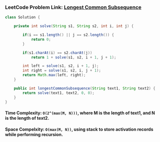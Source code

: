 ### LeetCode Problem Link: [Longest Common Subsequence](https://leetcode.com/problems/longest-common-subsequence/description/)

```java
class Solution {

    private int solve(String s1, String s2, int i, int j) {

        if(i == s1.length() || j == s2.length()) {
            return 0;
        }

        if(s1.charAt(i) == s2.charAt(j))
            return 1 + solve(s1, s2, i + 1, j + 1);

        int left = solve(s1, s2, i + 1, j);
        int right = solve(s1, s2, i, j + 1);
        return Math.max(left, right);
    }

    public int longestCommonSubsequence(String text1, String text2) {
        return solve(text1, text2, 0, 0);
    }
}
```

#### Time Complexity: `O(2^(max(M, N)))`, where M is the length of text1, and N is the length of text2.

#### Space Compelxity: `O(max(M, N))`, using stack to store activation records while performing recursion.
